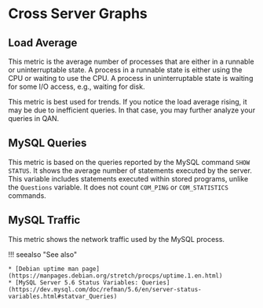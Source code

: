 # Cross Server Graphs

## Load Average

This metric is the average number of processes that are either in a runnable or
uninterruptable state.  A process in a runnable state is either using the CPU or
waiting to use the CPU.  A process in uninterruptable state is waiting for some
I/O access, e.g., waiting for disk.

This metric is best used for trends. If you notice the load average rising, it
may be due to inefficient queries. In that case, you may further analyze your
queries in QAN.

## MySQL Queries

This metric is based on the queries reported by the MySQL command
`SHOW STATUS`. It shows the average number of statements executed by the
server. This variable includes statements executed within stored programs,
unlike the `Questions` variable. It does not count `COM_PING` or
`COM_STATISTICS` commands.

## MySQL Traffic

This metric shows the network traffic used by the MySQL process.

!!! seealso "See also"

    * [Debian uptime man page](https://manpages.debian.org/stretch/procps/uptime.1.en.html)
    * [MySQL Server 5.6 Status Variables: Queries](https://dev.mysql.com/doc/refman/5.6/en/server-status-variables.html#statvar_Queries)
